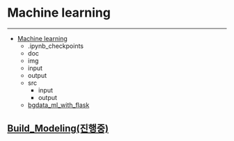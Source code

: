 # Machine learning
---


- [Machine learning](https://github.com/Jerrykim91/Bigdata_Analytics/tree/master/Build_Modeling/Ml)
    - .ipynb_checkpoints
    - doc
    - img
    - input
    - output
    - src
        - input
        - output
    - [bgdata_ml_with_flask](https://github.com/Jerrykim91/bgdata_ml_with_flask)



## [Build_Modeling(진행중)](https://github.com/Jerrykim91/Bigdata_Analytics/tree/master/Build_Modeling)
